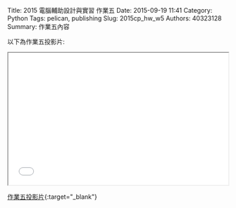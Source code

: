 Title: 2015 電腦輔助設計與實習 作業五
Date: 2015-09-19 11:41
Category: Python
Tags: pelican, publishing
Slug: 2015cp_hw_w5
Authors: 40323128
Summary: 作業五內容

以下為作業五投影片:

<iframe src="40323128_cp_w5_p.html" width="500" height="300"></iframe>

[作業五投影片](40323128_cp_w5_p.html){:target="_blank"}


